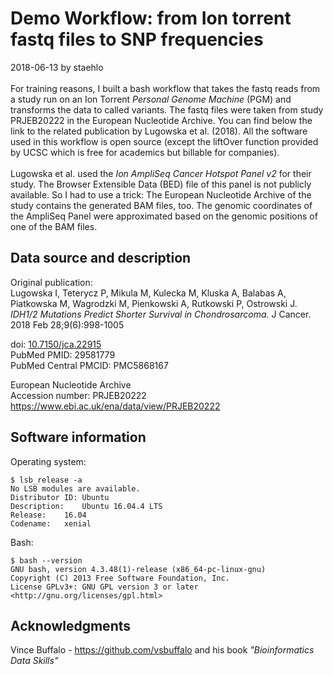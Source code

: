 # Demo Workflow: from Ion torrent fastq files to SNP frequencies

2018-06-13 by staehlo  
\
For training reasons, I built a bash workflow that takes the fastq reads from a study run on an Ion Torrent *Personal Genome Machine* (PGM) and transforms the data to called variants. The fastq files were taken from study PRJEB20222 in the European Nucleotide Archive. You can find below the link to the related publication by Lugowska et al. (2018). All the software used in this workflow is open source (except the liftOver function provided by UCSC which is free for academics but billable for companies).  
\
Lugowska et al. used the *Ion AmpliSeq Cancer Hotspot Panel v2* for their study. The Browser Extensible Data (BED) file of this panel is not publicly available. So I had to use a trick: The European Nucleotide Archive of the study contains the generated BAM files, too. The genomic coordinates of the AmpliSeq Panel were approximated based on the genomic positions of one of the BAM files.


## Data source and description

Original publication:  
Lugowska I, Teterycz P, Mikula M, Kulecka M, Kluska A, Balabas A, Piatkowska M, Wagrodzki M, Pienkowski A, Rutkowski P, Ostrowski J. *IDH1/2 Mutations Predict Shorter Survival in Chondrosarcoma.* J Cancer. 2018 Feb 28;9(6):998-1005

doi: [10.7150/jca.22915](https://dx.doi.org/10.7150%2Fjca.22915)  
PubMed PMID: 29581779  
PubMed Central PMCID: PMC5868167

European Nucleotide Archive  
Accession number: PRJEB20222  
<https://www.ebi.ac.uk/ena/data/view/PRJEB20222>


## Software information

Operating system:

	$ lsb_release -a  
	No LSB modules are available.  
	Distributor ID:	Ubuntu  
	Description:	Ubuntu 16.04.4 LTS  
	Release:	16.04  
	Codename:	xenial
	
Bash:

	$ bash --version  
	GNU bash, version 4.3.48(1)-release (x86_64-pc-linux-gnu)  
	Copyright (C) 2013 Free Software Foundation, Inc.  
	License GPLv3+: GNU GPL version 3 or later <http://gnu.org/licenses/gpl.html>


## Acknowledgments

Vince Buffalo - <https://github.com/vsbuffalo> and his book *"Bioinformatics Data Skills"*

